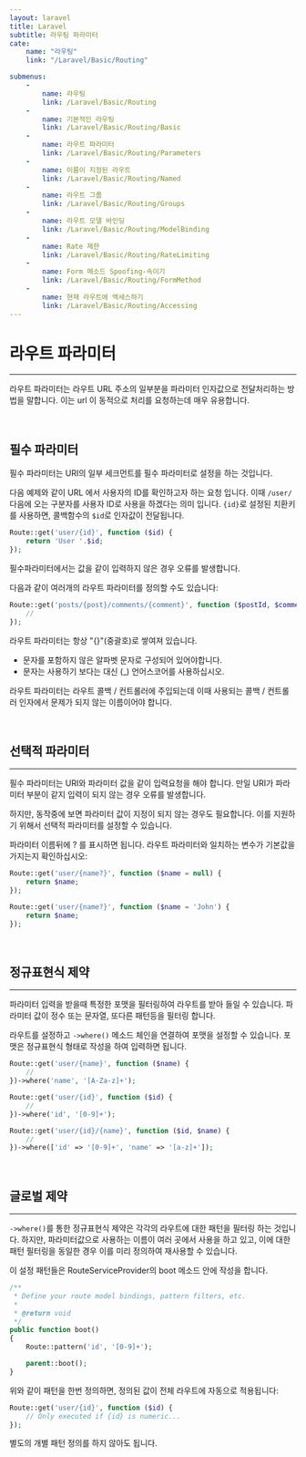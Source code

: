 ```yaml
---
layout: laravel
title: Laravel
subtitle: 라우팅 파라미터
cate:
    name: "라우팅"
    link: "/Laravel/Basic/Routing"

submenus:
    -
        name: 라우팅
        link: /Laravel/Basic/Routing
    -
        name: 기본적인 라우팅
        link: /Laravel/Basic/Routing/Basic
    -
        name: 라우트 파라미터
        link: /Laravel/Basic/Routing/Parameters
    -
        name: 이름이 지정된 라우트
        link: /Laravel/Basic/Routing/Named
    -
        name: 라우트 그룹
        link: /Laravel/Basic/Routing/Groups
    -
        name: 라우트 모델 바인딩
        link: /Laravel/Basic/Routing/ModelBinding
    -
        name: Rate 제한
        link: /Laravel/Basic/Routing/RateLimiting
    -
        name: Form 메소드 Spoofing-속이기
        link: /Laravel/Basic/Routing/FormMethod
    -
        name: 현재 라우트에 엑세스하기
        link: /Laravel/Basic/Routing/Accessing
---
```


# 라우트 파라미터
---
라우트 파라미터는 라우트 URL 주소의 일부분을 파라미터 인자값으로 전달처리하는 방법을 말합니다. 이는 url 이 동적으로 처리를 요청하는데 매우 유용합니다.

<br>

## 필수 파라미터
필수 파라미터는 URI의 일부 세크먼트를 필수 파라미터로 설정을 하는 것입니다.

다음 예제와 같이 URL 에서 사용자의 ID를 확인하고자 하는 요청 입니다. 이때 `/user/`다음에 오는 구분자를 사용자 ID로 사용을 하겠다는 의미 입니다.
`{id}`로 설정된 치환키를 사용하면, 콜백함수의 `$id`로 인자값이 전달됩니다.
```php
Route::get('user/{id}', function ($id) {
    return 'User '.$id;
});
```

필수파라미터에서는 값을 같이 입력하지 않은 경우 오류를 발생합니다.

다음과 같이 여러개의 라우트 파라미터를 정의할 수도 있습니다:

```php
Route::get('posts/{post}/comments/{comment}', function ($postId, $commentId) {
    //
});
```

라우트 파라미터는 항상 "{}"(중괄호)로 쌓여져 있습니다.
- 문자를 포함하지 않은 알파벳 문자로 구성되어 있어야합니다. 
- 문자는 사용하기 보다는 대신 (_) 언어스코어를 사용하십시오. 

라우트 파라미터는 라우트 콜백 / 컨트롤러에 주입되는데 이때 사용되는 콜백 / 컨트롤러 인자에서 문제가 되지 않는 이름이어야 합니다.

<br>

## 선택적 파라미터
---
필수 파라미터는 URI와 파라미터 값을 같이 입력요청을 해야 합니다. 만일 URI가 파라미터 부분이 같지 입력이 되지 않는 경우 오류를 발생합니다.

하지만, 동작중에 보면 파라미터 값이 지정이 되지 않는 경우도 필요합니다. 이를 지원하기 위해서 선택적 파라미터를 설정할 수 있습니다.

파라미터 이름뒤에 ? 를 표시하면 됩니다. 라우트 파라미터와 일치하는 변수가 기본값을 가지는지 확인하십시오:

```php
Route::get('user/{name?}', function ($name = null) {
    return $name;
});

Route::get('user/{name?}', function ($name = 'John') {
    return $name;
});
```

<br>

## 정규표현식 제약
---
파라미터 입력을 받을때 특정한 포맷을 필터링하여 라우트를 받아 들일 수 있습니다. 파라미터 값이 정수 또는 문자열, 또다른 패턴등을 필터링 합니다.

라우트를 설정하고 `->where()` 메소드 체인을 연결하여 포맷을 설정할 수 있습니다. 포맷은 정규표현식 형태로 작성을 하여 입력하면 됩니다.

```php
Route::get('user/{name}', function ($name) {
    //
})->where('name', '[A-Za-z]+');

Route::get('user/{id}', function ($id) {
    //
})->where('id', '[0-9]+');

Route::get('user/{id}/{name}', function ($id, $name) {
    //
})->where(['id' => '[0-9]+', 'name' => '[a-z]+']);
```
<br>

## 글로벌 제약
---
`->where()`를 통한 정규표현식 제약은 각각의 라우트에 대한 패턴을 필터링 하는 것입니다. 하지만, 파라미터값으로 사용하는 이름이 여러 곳에서 사용을 하고 있고, 이에 대한 패턴 필터링을 동일한 경우 이를 미리 정의하여 재사용할 수 있습니다.

이 설정 패턴들은 RouteServiceProvider의 boot 메소드 안에 작성을 합니다.

```php
/**
 * Define your route model bindings, pattern filters, etc.
 *
 * @return void
 */
public function boot()
{
    Route::pattern('id', '[0-9]+');

    parent::boot();
}
```

위와 같이 패턴을 한번 정의하면, 정의된 값이 전체 라우트에 자동으로 적용됩니다:

```php
Route::get('user/{id}', function ($id) {
    // Only executed if {id} is numeric...
});
```

별도의 개별 패턴 정의를 하지 않아도 됩니다.

<br>